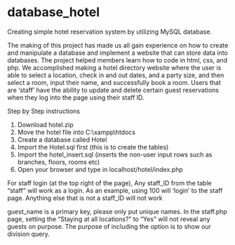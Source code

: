 # database_hotel
Creating simple hotel reservation system by utilizing MySQL database.

The making of this project has made us all gain experience on how to create and manipulate a database and implement a website that can store data into databases. 
The project helped members learn how to code in html, css, and php. 
We accomplished making a hotel directory website where the user is able to select a location, check in and out dates, and a party size, and then select a room, input their name, and successfully book a room. 
Users that are ‘staff’ have the ability to update and delete certain guest reservations when they log into the page using their staff ID. 



Step by Step instructions
 
1. Download hotel.zip
2. Move the hotel file into C:\xampp\htdocs
3. Create a database called Hotel
4. Import the Hotel.sql first (this is to create the tables)
5. Import the hotel_insert.sql (inserts the non-user input rows such as branches, floors, rooms etc)
6. Open your browser and type in localhost/hotel/index.php

For staff login (at the top right of the page),
Any staff_ID from the table “staff” will work as a login.  As an example, using 100 will ‘login’ to the staff page.  Anything else that is not a staff_ID will not work

guest_name is a primary key, please only put unique names.
In the staff.php page, setting the “Staying at all locations?” to “Yes” will not reveal any guests on purpose.  The purpose of including the option is to show our division query.
